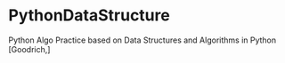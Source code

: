 # PythonDataStructure
 Python Algo Practice based on Data Structures and Algorithms in Python [Goodrich,]
